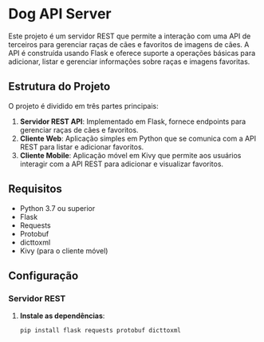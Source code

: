 # Dog API Server

Este projeto é um servidor REST que permite a interação com uma API de terceiros para gerenciar raças de cães e favoritos de imagens de cães. A API é construída usando Flask e oferece suporte a operações básicas para adicionar, listar e gerenciar informações sobre raças e imagens favoritas.

## Estrutura do Projeto

O projeto é dividido em três partes principais:

1. **Servidor REST API**: Implementado em Flask, fornece endpoints para gerenciar raças de cães e favoritos.
2. **Cliente Web**: Aplicação simples em Python que se comunica com a API REST para listar e adicionar favoritos.
3. **Cliente Mobile**: Aplicação móvel em Kivy que permite aos usuários interagir com a API REST para adicionar e visualizar favoritos.

## Requisitos

- Python 3.7 ou superior
- Flask
- Requests
- Protobuf
- dicttoxml
- Kivy (para o cliente móvel)

## Configuração

### Servidor REST

1. **Instale as dependências**:

   ```bash
   pip install flask requests protobuf dicttoxml
